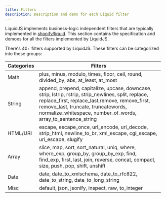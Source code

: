 ```yaml
---
title: Filters
description: Description and demo for each Liquid filter
---
```


LiquidJS implements business-logic independent filters that are typically implemented in [shopify/liquid][shopify/liquid]. This section contains the specification and demoes for all the filters implemented by LiquidJS.

There's 40+ filters supported by LiquidJS. These filters can be categorized into these groups:

Categories | Filters
--- | ---
Math | plus, minus, modulo, times, floor, ceil, round, divided_by, abs, at_least, at_most
String | append, prepend, capitalize, upcase, downcase, strip, lstrip, rstrip, strip_newlines, split, replace, replace_first, replace_last,remove, remove_first, remove_last, truncate, truncatewords, normalize_whitespace, number_of_words, array_to_sentence_string
HTML/URI | escape, escape_once, url_encode, url_decode, strip_html, newline_to_br, xml_escape, cgi_escape, uri_escape, slugify
Array | slice, map, sort, sort_natural, uniq, where, where_exp, group_by, group_by_exp, find, find_exp, first, last, join, reverse, concat, compact, size, push, pop, shift, unshift
Date | date, date_to_xmlschema, date_to_rfc822, date_to_string, date_to_long_string
Misc | default, json, jsonify, inspect, raw, to_integer

[shopify/liquid]: https://github.com/Shopify/liquid

